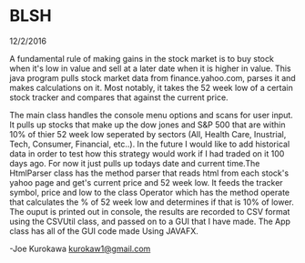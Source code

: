 # BLSH

12/2/2016


A fundamental rule of making gains in the stock market is to buy stock when it's low in value and sell at a later date when
it is higher in value. This java program pulls stock market data from finance.yahoo.com, parses it and makes calculations on it.
Most notably, it takes the 52 week low of a certain stock tracker and compares that against the current price. 


 The main class handles the console menu options and scans for user input. It pulls up stocks that make up the dow jones and S&P 500 that are within 10% of thier 52 week low seperated by sectors (All, Health Care, Inustrial, Tech, Consumer, Financial, etc..). In the future I would like to add historical data in order to test how this strategy would work if I had traded on it 100 days ago. For now it just pulls up todays date and current time.The HtmlParser class has the method parser that reads html from each stock's yahoo page and get's current price and 52 week low. It feeds the tracker symbol, price and low to the class Operator which has the method operate that calculates the % of 52 week low and determines if that is 10% of lower. The ouput is printed out in console, the results are recorded to CSV format using the CSVUtil class, and passed on to a GUI that I have made. The App class has all of the GUI code made Using JAVAFX.

-Joe Kurokawa
kurokaw1@gmail.com
